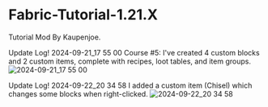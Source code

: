 # Fabric-Tutorial-1.21.X
Tutorial Mod By Kaupenjoe.

Update Log! 2024-09-21_17 55 00
Course #5:
I've created 4 custom blocks and 2 custom items, complete with recipes, loot tables, and item groups.
![2024-09-21_17 55 00](https://github.com/user-attachments/assets/faa37aa3-77b9-4919-ab27-c29dc711bb41)

Update Log! 2024-09-22_20 34 58
I added a custom item (Chisel) which changes some blocks when right-clicked.
![2024-09-22_20 34 58](https://github.com/user-attachments/assets/e4d7995f-2529-4710-a869-e5c0a64d8a07)
